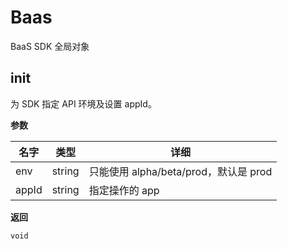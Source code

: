 # Baas

BaaS SDK 全局对象

## init

为 SDK 指定 API 环境及设置 appId。

**参数**

| 名字 | 类型 | 详细 |
| ---- | ---- | ------ |
| env | string | 只能使用 alpha/beta/prod，默认是 prod |
| appId | string | 指定操作的 app |

**返回**

`void`

